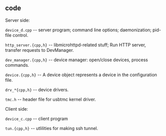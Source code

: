 ## code

Server side:

`device_d.cpp` -- server program; command line options; daemonization; pid-file control.

`http_server.{cpp,h}` -- libmicrohttpd-related stuff; Run HTTP server, transfer requests to DevManager.

`dev_manager.{cpp,h}` -- device manager: open/close devices, process commands.

`device.{cpp,h}` -- A device object represents a device in
the configuration file.

`drv_*{cpp,h}` -- device drivers.

`tmc.h` -- header file for usbtmc kernel driver.

Client side:

`device_c.cpp` -- client program

`tun.{cpp,h}` -- utlilities for making ssh tunnel.

